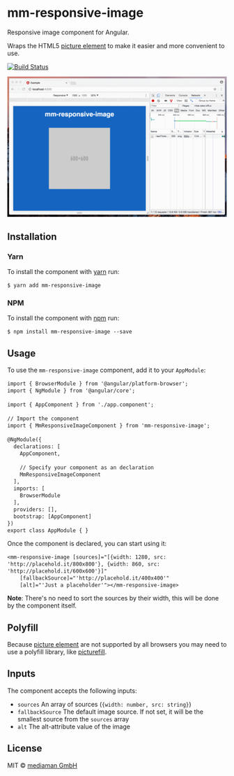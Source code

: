 # mm-responsive-image

Responsive image component for Angular.

Wraps the HTML5 [picture element](https://developer.mozilla.org/de/docs/Web/HTML/Element/picture) to make it easier and 
more convenient to use.

[![Build Status](https://travis-ci.org/mediamanDE/angular-mm-responsive-image.svg?branch=master)](https://travis-ci.org/mediamanDE/angular-mm-responsive-image)

![Demo GIF](https://raw.githubusercontent.com/mediamanDE/angular-mm-responsive-image/master/demo.gif)

## Installation

### Yarn

To install the component with [yarn](https://yarnpkg.com) run:

```
$ yarn add mm-responsive-image
```

### NPM

To install the component with [npm](https://www.npmjs.com/) run:

```
$ npm install mm-responsive-image --save
```

## Usage

To use the `mm-responsive-image` component, add it to your `AppModule`:

```
import { BrowserModule } from '@angular/platform-browser';
import { NgModule } from '@angular/core';

import { AppComponent } from './app.component';

// Import the component
import { MmResponsiveImageComponent } from 'mm-responsive-image';

@NgModule({
  declarations: [
    AppComponent,

    // Specify your component as an declaration
    MmResponsiveImageComponent
  ],
  imports: [
    BrowserModule
  ],
  providers: [],
  bootstrap: [AppComponent]
})
export class AppModule { }
```

Once the component is declared, you can start using it:

```
<mm-responsive-image [sources]="[{width: 1280, src: 'http://placehold.it/800x800'}, {width: 860, src: 'http://placehold.it/600x600'}]"
    [fallbackSource]="'http://placehold.it/400x400'"
    [alt]="'Just a placeholder'"></mm-responsive-image>
```

**Note**: There's no need to sort the sources by their width, this will be done by the component itself.

## Polyfill

Because [picture element](http://caniuse.com/#feat=picture) are not supported by all browsers you may need 
to use a polyfill library, like [picturefill](https://github.com/scottjehl/picturefill).

## Inputs

The component accepts the following inputs:

- `sources` An array of sources (`{width: number, src: string}`)
- `fallbackSource` The default image source. If not set, it will be the smallest source from the `sources` array
- `alt` The alt-attribute value of the image

## License

MIT © [mediaman GmbH](mailto:hallo@mediaman.de)